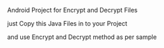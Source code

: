 Android Project for Encrypt and Decrypt Files

just Copy this Java Files in to your Project

and use Encrypt and Decrypt method as per sample
